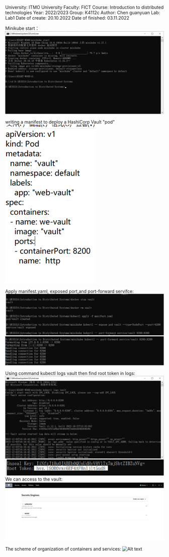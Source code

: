 University: ITMO University
Faculty: FICT
Course: Introduction to distributed technologies
Year: 2022/2023
Group: K4112c
Author: Chen guanyuan
Lab: Lab1
Date of create: 20.10.2022
Date of finished: 03.11.2022


Minikube start：
![Alt text](https://github.com/RIGHT-WOOD/2022_2023-introduction_to_distributed_technologies-k4113c-Guanyuan_Chen/blob/main/lab1/%E5%9B%BE%E7%89%871.png)

writing a manifest to deploy a HashiCorp Vault "pod"
![Alt text](https://github.com/RIGHT-WOOD/2022_2023-introduction_to_distributed_technologies-k4113c-Guanyuan_Chen/blob/main/lab1/%E5%9B%BE%E7%89%877.png)

Apply manifest.yaml, exposed port,and port-forward servifce:
![Alt text](https://github.com/RIGHT-WOOD/2022_2023-introduction_to_distributed_technologies-k4113c-Guanyuan_Chen/blob/main/lab1/%E5%9B%BE%E7%89%872.png)
![Alt text](https://github.com/RIGHT-WOOD/2022_2023-introduction_to_distributed_technologies-k4113c-Guanyuan_Chen/blob/main/lab1/%E5%9B%BE%E7%89%873.png)

Using command kubectl logs vault then find root token in logs:
![Alt text](https://github.com/RIGHT-WOOD/2022_2023-introduction_to_distributed_technologies-k4113c-Guanyuan_Chen/blob/main/lab1/%E5%9B%BE%E7%89%875.png)
![Alt text](https://github.com/RIGHT-WOOD/2022_2023-introduction_to_distributed_technologies-k4113c-Guanyuan_Chen/blob/main/lab1/%E5%9B%BE%E7%89%876.png)
We can access to the vault:
![Alt text](https://github.com/RIGHT-WOOD/2022_2023-introduction_to_distributed_technologies-k4113c-Guanyuan_Chen/blob/main/lab1/%E5%9B%BE%E7%89%874.png)


The scheme of organization of containers and services:
![Alt text](https://github.com/RIGHT-WOOD/2022_2023-introduction_to_distributed_technologies-k4113c-Guanyuan_Chen/blob/main/lab1/%E6%9C%AA%E5%91%BD%E5%90%8D%E7%BB%98%E5%9B%BE.drawio)
